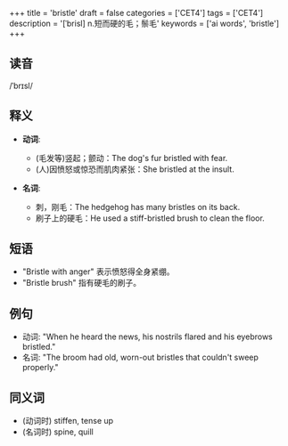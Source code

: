 +++
title = 'bristle'
draft = false
categories = ['CET4']
tags = ['CET4']
description = '[ˈbrisl] n.短而硬的毛；鬃毛'
keywords = ['ai words', 'bristle']
+++

## 读音
/ˈbrɪsl/

## 释义
- **动词**:
  - (毛发等)竖起；颤动：The dog's fur bristled with fear.
  - (人)因愤怒或惊恐而肌肉紧张：She bristled at the insult.

- **名词**:
  - 刺，刚毛：The hedgehog has many bristles on its back.
  - 刷子上的硬毛：He used a stiff-bristled brush to clean the floor.

## 短语
- "Bristle with anger" 表示愤怒得全身紧绷。
- "Bristle brush" 指有硬毛的刷子。

## 例句
- 动词: "When he heard the news, his nostrils flared and his eyebrows bristled."
- 名词: "The broom had old, worn-out bristles that couldn't sweep properly."

## 同义词
- (动词时) stiffen, tense up
- (名词时) spine, quill
